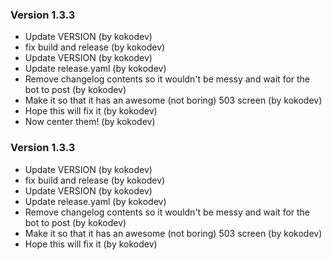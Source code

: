 ### Version 1.3.3
- Update VERSION (by kokodev)
- fix build and release (by kokodev)
- Update VERSION (by kokodev)
- Update release.yaml (by kokodev)
- Remove changelog contents so it wouldn't be messy and wait for the bot to post (by kokodev)
- Make it so that it has an awesome (not boring) 503 screen (by kokodev)
- Hope this will fix it (by kokodev)
- Now center them! (by kokodev)

### Version 1.3.3
- Update VERSION (by kokodev)
- fix build and release (by kokodev)
- Update VERSION (by kokodev)
- Update release.yaml (by kokodev)
- Remove changelog contents so it wouldn't be messy and wait for the bot to post (by kokodev)
- Make it so that it has an awesome (not boring) 503 screen (by kokodev)
- Hope this will fix it (by kokodev)